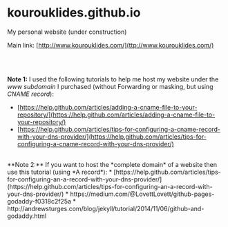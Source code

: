 # kourouklides.github.io

My personal website (under construction)

Main link:
[http://www.kourouklides.com/](ttp://www.kourouklides.com/)

<br /> <br />
  
**Note 1:** I used the following tutorials to help me host my website under the *www subdomain* I purchased (without Forwarding or masking, but using *CNAME record*):
* [https://help.github.com/articles/adding-a-cname-file-to-your-repository/](https://help.github.com/articles/adding-a-cname-file-to-your-repository/)
* [https://help.github.com/articles/tips-for-configuring-a-cname-record-with-your-dns-provider/](https://help.github.com/articles/tips-for-configuring-a-cname-record-with-your-dns-provider/)

<br />
**Note 2:** If you want to host the *complete domain* of a website then use this tutorial (using *A record*):
* [https://help.github.com/articles/tips-for-configuring-an-a-record-with-your-dns-provider/](https://help.github.com/articles/tips-for-configuring-an-a-record-with-your-dns-provider/)
* https://medium.com/@LovettLovett/github-pages-godaddy-f0318c2f25a
* http://andrewsturges.com/blog/jekyll/tutorial/2014/11/06/github-and-godaddy.html



